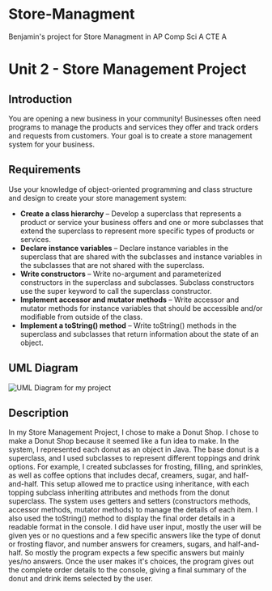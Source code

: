 # Store-Managment
Benjamin's project for Store Managment in AP Comp Sci A CTE A 

# Unit 2 - Store Management Project

## Introduction

You are opening a new business in your community! Businesses often need programs to manage the products and services they offer and track orders and requests from customers. Your goal is to create a store management system for your business.

## Requirements

Use your knowledge of object-oriented programming and class structure and design to create your store management system:
- **Create a class hierarchy** – Develop a superclass that represents a product or service your business offers and one or more subclasses that extend the superclass to represent more specific types of products or services.
- **Declare instance variables** – Declare instance variables in the superclass that are shared with the subclasses and instance variables in the subclasses that are not shared with the superclass.
- **Write constructors** – Write no-argument and parameterized constructors in the superclass and subclasses. Subclass constructors use the super keyword to call the superclass constructor.
- **Implement accessor and mutator methods** – Write accessor and mutator methods for instance variables that should be accessible and/or modifiable from outside of the class.
- **Implement a toString() method** – Write toString() methods in the superclass and subclasses that return information about the state of an object.

## UML Diagram

![UML Diagram for my project](<img src="blob:chrome-untrusted://media-app/26dd9327-8fb8-4d00-a09e-c0de610dd8a8" alt="Copy of UML Diagram.png"/>)

## Description

In my Store Management Project, I chose to make a Donut Shop. I chose to make a Donut Shop because it seemed like a fun idea to make. In the system, I represented each donut as an object in Java. The base donut is a superclass, and I used subclasses to represent different toppings and drink options. For example, I created subclasses for frosting, filling, and sprinkles, as well as coffee options that includes decaf, creamers, sugar, and half-and-half. This setup allowed me to practice using inheritance, with each topping subclass inheriting attributes and methods from the donut superclass. The system uses getters and setters (constructors methods, accessor methods, mutator methods) to manage the details of each item. I also used the toString() method to display the final order details in a readable format in the console. I did have user input, mostly the user will be given yes or no questions and a few specific answers like the type of donut or frosting flavor, and number answers for creamers, sugars, and half-and-half. So mostly the program expects a few specific answers but mainly yes/no answers. Once the user makes it's choices, the program gives out the complete order details to the console, giving a final summary of the donut and drink items selected by the user.